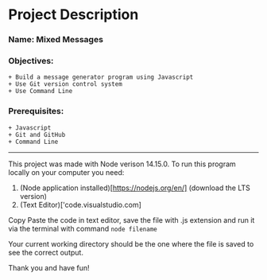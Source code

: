 # Project Description

### Name: Mixed Messages

### Objectives:
    
    + Build a message generator program using Javascript
    + Use Git version control system
    + Use Command Line


### Prerequisites:

    + Javascript
    + Git and GitHub
    + Command Line

***

This project was made with Node verison 14.15.0. 
To run this program locally on your computer you need:
1. (Node application installed)[https://nodejs.org/en/] (download the LTS version)
2. (Text Editor)['code.visualstudio.com]

Copy Paste the code in text editor, save the file with .js extension and run it via the terminal with command `node filename`

Your current working directory should be the one where the file is saved to see the correct output.

Thank you and have fun!
